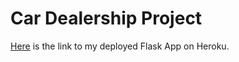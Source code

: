 # Car Dealership Project

[Here](https://car-dealership-project-d12dd8232d11.herokuapp.com/) is the link to my deployed Flask App on Heroku.

